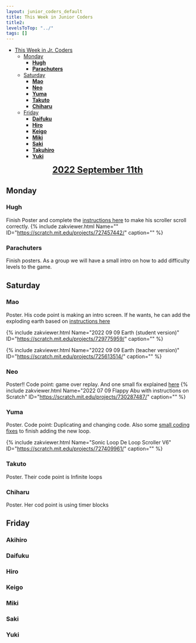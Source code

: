 ```yaml
---
layout: junior_coders_default
title: This Week in Junior Coders
title2: 
levelsToTop: "../"
tags: []
---
```

<!-- TOC -->

* [This Week in Jr. Coders](#this-week-in-jr-coders)
  * [Monday](#monday)
    * [**Hugh**](#hugh)
    * [**Parachuters**](#parachuters)
  * [Saturday](#saturday)
    * [**Mao**](#mao)
    * [**Neo**](#neo)
    * [**Yuma**](#yuma)
    * [**Takuto**](#takuto)
    * [**Chiharu**](#chiharu)
  * [Friday](#friday)
    * [**Daifuku**](#daifuku)
    * [**Hiro**](#hiro)
    * [**Keigo**](#keigo)
    * [**Miki**](#miki)
    * [**Saki**](#saki)
    * [**Takuhiro**](#takuhiro)
    * [**Yuki**](#yuki)

<!-- /TOC -->



<div style="font-size: x-large; font-weight: bold; text-decoration: underline; display:block; margin:auto; width:50%; ">2022 September 11th
</div>

## Monday

### **Hugh** 
Finish Poster and complete the [instructions here](https://digitalgardenforjrcoders.netlify.app/prep-notes/monday-class/2022-monday-student-h/) to make his scroller scroll correctly. {% include zakviewer.html Name="" ID="https://scratch.mit.edu/projects/727457442/" caption="" %}

### **Parachuters**
Finish posters. As a group we will have a small intro on how to add difficulty levels to the game.


## Saturday

### **Mao**
Poster. His code point is making an intro screen. If he wants, he can add the exploding earth based on [instructions here](https://digitalgardenforjrcoders.netlify.app/prep-notes/friday-class/2022-fri-student-m/)


{% include zakviewer.html Name="2022 09 09 Earth (student version)" ID="https://scratch.mit.edu/projects/729775959/" caption="" %}

{% include zakviewer.html Name="2022 09 09 Earth (teacher version)" ID="https://scratch.mit.edu/projects/725613514/" caption="" %}

### **Neo**
Poster!! Code point: game over replay. And one small fix explained [here](https://digitalgardenforjrcoders.netlify.app/prep-notes/saturday-class/2022-sat-student-n/) {% include zakviewer.html Name="2022 07 09 Flappy Abu with instructions on Scratch" ID="https://scratch.mit.edu/projects/730287487/" caption="" %}

### **Yuma**
Poster. Code point: Duplicating and changing code. Also some [small coding fixes](https://digitalgardenforjrcoders.netlify.app/notes/prep-notes-saturday-class-2022-sat-student-y) to finish adding the new loop.

{% include zakviewer.html Name="Sonic Loop De Loop Scroller V6" ID="https://scratch.mit.edu/projects/727409961/" caption="" %}


### **Takuto**
Poster. Their code point is Infinite loops

### **Chiharu**
Poster. Her cod point is using timer blocks







## Friday

### **Akihiro**

### **Daifuku**

### **Hiro**

### **Keigo**

### **Miki**

### **Saki**

### **Yuki**

